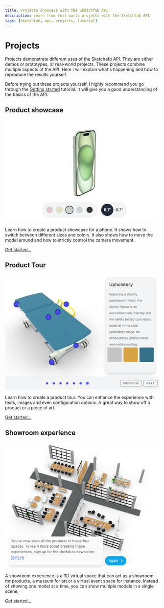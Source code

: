 ```yaml
---
title: Projects showcase with the Sketchfab API
description: Learn from real world projects with the Sketchfab API
tags: [sketchfab, api, projects, tutorial]
---
```


# Projects

Projects demonstrate different uses of the Sketchafb API. They are either demos or prototypes, or real-world projects. These projects combine multiple aspects of the API. Here I will explain what's happening and how to reproduce the results yourself.

Before trying out these projects yourself, I highly recommend you go through the [Getting started](../guide/model-loading/getting-started.html) tutorial. It will give you a good understanding of the basics of the API.

## Product showcase

![Phone showcase](./phone-showcase.jpg)

Learn how to create a product showcase for a phone. It shows how to switch between different sizes and colors. It also shows how to move the model around and how to strictly control the camera movement.

[Get started...](./phone.html)

## Product Tour

![Product tour](./product-tour.jpg)

Learn how to create a product tour. You can enhance the experience with texts, images and even configuration options. A great way to show off a product or a piece of art.

[Get started...](./product-tour.html)

## Showroom experience

[![Virtual showroom](./og-showroom.jpg)](./showroom-experience.html)

A showroom experience is a 3D virtual space that can act as a showroom for products, a museum for art or a virtual event space for instance. Instead of showing one model at a time, you can show multiple models in a single scene.

[Get started...](./showroom-experience.html)
